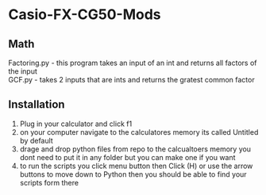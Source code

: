 # Casio-FX-CG50-Mods

## Math
Factoring.py - this program takes an input of an int and returns all factors of the input <br>
GCF.py - takes 2 inputs that are ints and returns the gratest common factor <br>

## Installation
1. Plug in your calculator and click f1 <br>
2. on your computer navigate to the calculatores memory its called Untitled by default <br>
3. drage and drop python files from repo to the calcualtoers memory you dont need to put it in any folder but you can make one if you want <br>
4. to run the scripts you click menu button then Click (H) or use the arrow buttons to move down to Python then you should be able to find your scripts form there <br>
